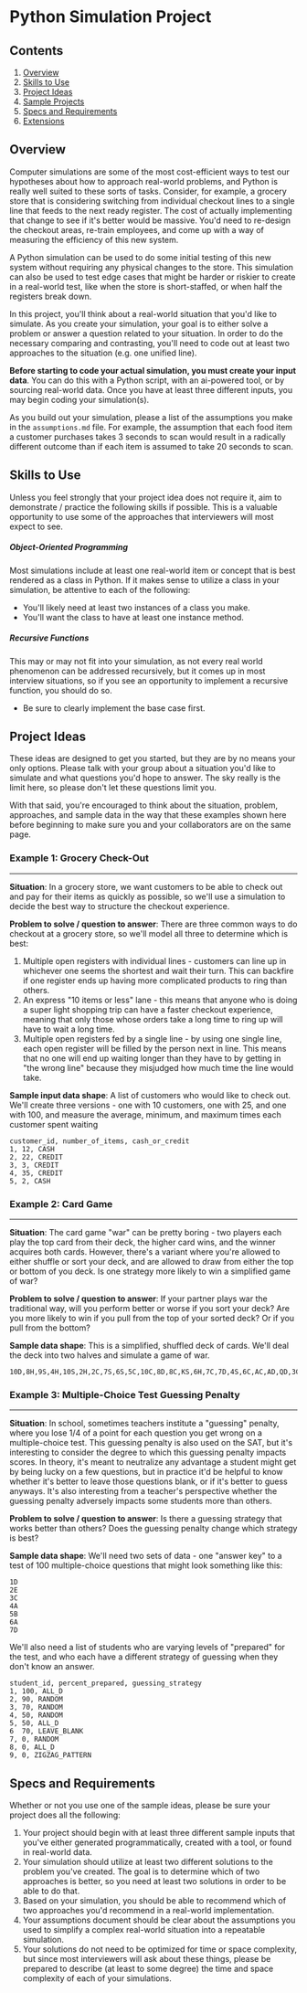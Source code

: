 # Python Simulation Project

## Contents

1. [Overview](#overview)
2. [Skills to Use](#skills-to-use)
3. [Project Ideas](#project-ideas)
4. [Sample Projects](#sample-projects)
5. [Specs and Requirements](#specs-and-requirements)
6. [Extensions](#extensions)

## Overview

Computer simulations are some of the most cost-efficient ways to test our hypotheses about how to approach real-world problems, and Python is really well suited to these sorts of tasks. Consider, for example, a grocery store that is considering switching from individual checkout lines to a single line that feeds to the next ready register. The cost of actually implementing that change to see if it's better would be massive. You'd need to re-design the checkout areas, re-train employees, and come up with a way of measuring the efficiency of this new system.

A Python simulation can be used to do some initial testing of this new system without requiring any physical changes to the store. This simulation can also be used to test edge cases that might be harder or riskier to create in a real-world test, like when the store is short-staffed, or when half the registers break down.

In this project, you'll think about a real-world situation that you'd like to simulate. As you create your simulation, your goal is to either solve a problem or answer a question related to your situation. In order to do the necessary comparing and contrasting, you'll need to code out at least two approaches to the situation (e.g. one unified line).

**Before starting to code your actual simulation, you must create your input data**. You can do this with a Python script, with an ai-powered tool, or by sourcing real-world data. Once you have at least three different inputs, you may begin coding your simulation(s).

As you build out your simulation, please a list of the assumptions you make in the `assumptions.md` file. For example, the assumption that each food item a customer purchases takes 3 seconds to scan would result in a radically different outcome than if each item is assumed to take 20 seconds to scan.

## Skills to Use

Unless you feel strongly that your project idea does not require it, aim to demonstrate / practice the following skills if possible. This is a valuable opportunity to use some of the approaches that interviewers will most expect to see.

##### Object-Oriented Programming

Most simulations include at least one real-world item or concept that is best rendered as a class in Python. If it makes sense to utilize a class in your simulation, be attentive to each of the following:

- You'll likely need at least two instances of a class you make.
- You'll want the class to have at least one instance method.

##### Recursive Functions

This may or may not fit into your simulation, as not every real world phenomenon can be addressed recursively, but it comes up in most interview situations, so if you see an opportunity to implement a recursive function, you should do so.

- Be sure to clearly implement the base case first.

## Project Ideas

These ideas are designed to get you started, but they are by no means your only options. Please talk with your group about a situation you'd like to simulate and what questions you'd hope to answer. The sky really is the limit here, so please don't let these questions limit you.

With that said, you're encouraged to think about the situation, problem, approaches, and sample data in the way that these examples shown here before beginning to make sure you and your collaborators are on the same page.

### Example 1: Grocery Check-Out

---

**Situation**: In a grocery store, we want customers to be able to check out and pay for their items as quickly as possible, so we'll use a simulation to decide the best way to structure the checkout experience.

**Problem to solve / question to answer**: There are three common ways to do checkout at a grocery store, so we'll model all three to determine which is best:

1. Multiple open registers with individual lines - customers can line up in whichever one seems the shortest and wait their turn. This can backfire if one register ends up having more complicated products to ring than others.
2. An express "10 items or less" lane - this means that anyone who is doing a super light shopping trip can have a faster checkout experience, meaning that only those whose orders take a long time to ring up will have to wait a long time.
3. Multiple open registers fed by a single line - by using one single line, each open register will be filled by the person next in line. This means that no one will end up waiting longer than they have to by getting in "the wrong line" because they misjudged how much time the line would take.

**Sample input data shape**: A list of customers who would like to check out. We'll create three versions - one with 10 customers, one with 25, and one with 100, and measure the average, minimum, and maximum times each customer spent waiting

```
customer_id, number_of_items, cash_or_credit
1, 12, CASH
2, 22, CREDIT
3, 3, CREDIT
4, 35, CREDIT
5, 2, CASH
```

### Example 2: Card Game

---

**Situation**: The card game "war" can be pretty boring - two players each play the top card from their deck, the higher card wins, and the winner acquires both cards. However, there's a variant where you're allowed to either shuffle or sort your deck, and are allowed to draw from either the top or bottom of you deck. Is one strategy more likely to win a simplified game of war?

**Problem to solve / question to answer**: If your partner plays war the traditional way, will you perform better or worse if you sort your deck? Are you more likely to win if you pull from the top of your sorted deck? Or if you pull from the bottom?

**Sample data shape**: This is a simplified, shuffled deck of cards. We'll deal the deck into two halves and simulate a game of war.

```
10D,8H,9S,4H,10S,2H,2C,7S,6S,5C,10C,8D,8C,KS,6H,7C,7D,4S,6C,AC,AD,QD,3C,5H,4C,QC,4D,9H,KC,KD,2D,3S,AS,5D,JD,JC,3H,QH,9C,QS,3D,7H,8S,9D,6D,KH,5S,2S,JS,5C,10H,JD
```

### Example 3: Multiple-Choice Test Guessing Penalty

---

**Situation**: In school, sometimes teachers institute a "guessing" penalty, where you lose 1/4 of a point for each question you get wrong on a multiple-choice test. This guessing penalty is also used on the SAT, but it's interesting to consider the degree to which this guessing penalty impacts scores. In theory, it's meant to neutralize any advantage a student might get by being lucky on a few questions, but in practice it'd be helpful to know whether it's better to leave those questions blank, or if it's better to guess anyways. It's also interesting from a teacher's perspective whether the guessing penalty adversely impacts some students more than others.

**Problem to solve / question to answer**: Is there a guessing strategy that works better than others? Does the guessing penalty change which strategy is best?

**Sample data shape**: We'll need two sets of data - one "answer key" to a test of 100 multiple-choice questions that might look something like this:

```
1D
2E
3C
4A
5B
6A
7D
```

We'll also need a list of students who are varying levels of "prepared" for the test, and who each have a different strategy of guessing when they don't know an answer.

```
student_id, percent_prepared, guessing_strategy
1, 100, ALL_D
2, 90, RANDOM
3, 70, RANDOM
4, 50, RANDOM
5, 50, ALL_D
6  70, LEAVE_BLANK
7, 0, RANDOM
8, 0, ALL_D
9, 0, ZIGZAG_PATTERN
```

## Specs and Requirements

Whether or not you use one of the sample ideas, please be sure your project does all the following:

1. Your project should begin with at least three different sample inputs that you've either generated programmatically, created with a tool, or found in real-world data.
2. Your simulation should utilize at least two different solutions to the problem you've created. The goal is to determine which of two approaches is better, so you need at least two solutions in order to be able to do that.
3. Based on your simulation, you should be able to recommend which of two approaches you'd recommend in a real-world implementation.
4. Your assumptions document should be clear about the assumptions you used to simplify a complex real-world situation into a repeatable simulation.
5. Your solutions do not need to be optimized for time or space complexity, but since most interviewers will ask about these things, please be prepared to describe (at least to some degree) the time and space complexity of each of your simulations.
